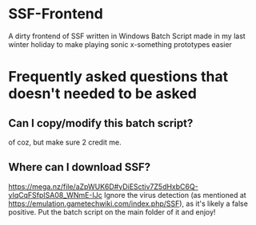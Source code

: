 # SSF-Frontend
A dirty frontend of SSF written in Windows Batch Script made in my last winter holiday to make playing sonic x-something prototypes easier
# Frequently asked questions that doesn't needed to be asked
## Can I copy/modify this batch script?
of coz, but make sure 2 credit me. 
## Where can I download SSF? 
https://mega.nz/file/aZpWUK6D#yDiESctiv7Z5dHxbC6Q-yIqCqFSfpISA08_WNmE-IJc
Ignore the virus detection (as mentioned at https://emulation.gametechwiki.com/index.php/SSF), as it's likely a false positive. Put the batch script on the main folder of it and enjoy! 
